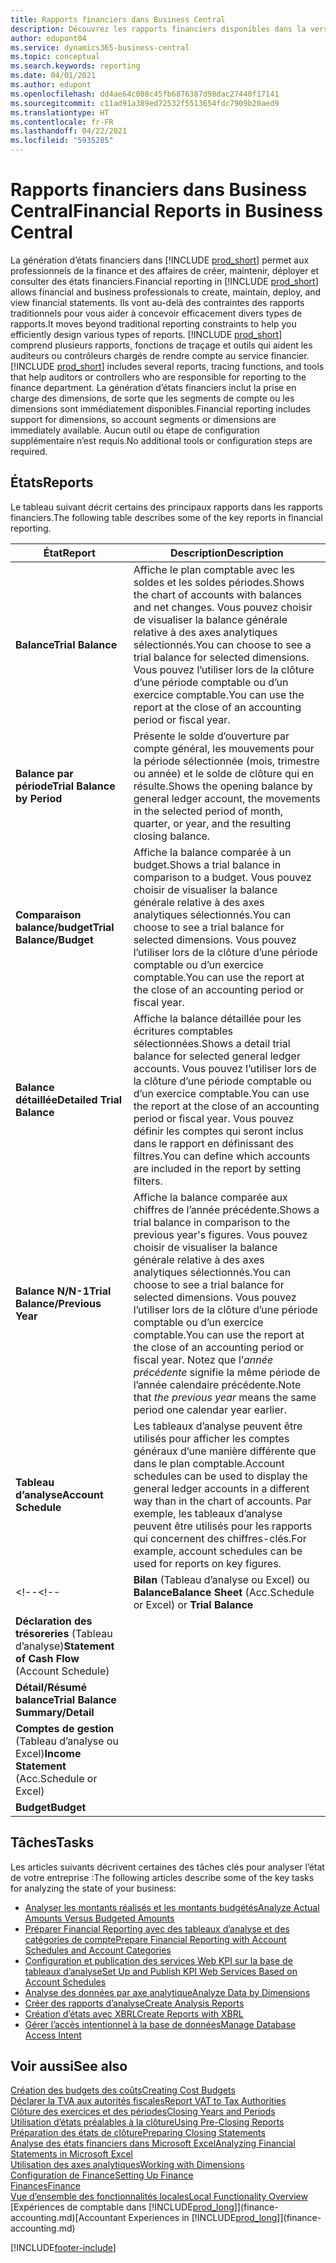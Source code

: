 ```yaml
---
title: Rapports financiers dans Business Central
description: Découvrez les rapports financiers disponibles dans la version standard de Business Central afin que vous puissiez suivre votre activité.
author: edupont04
ms.service: dynamics365-business-central
ms.topic: conceptual
ms.search.keywords: reporting
ms.date: 04/01/2021
ms.author: edupont
ms.openlocfilehash: dd4ae64c008c45fb6876387d98dac27440f17141
ms.sourcegitcommit: c11ad91a389ed72532f5513654fdc7909b20aed9
ms.translationtype: HT
ms.contentlocale: fr-FR
ms.lasthandoff: 04/22/2021
ms.locfileid: "5935285"
---
```

# <a name="financial-reports-in-business-central"></a><span data-ttu-id="83099-103">Rapports financiers dans Business Central</span><span class="sxs-lookup"><span data-stu-id="83099-103">Financial Reports in Business Central</span></span>

<span data-ttu-id="83099-104">La génération d’états financiers dans [!INCLUDE [prod_short](includes/prod_short.md)] permet aux professionnels de la finance et des affaires de créer, maintenir, déployer et consulter des états financiers.</span><span class="sxs-lookup"><span data-stu-id="83099-104">Financial reporting in [!INCLUDE [prod_short](includes/prod_short.md)] allows financial and business professionals to create, maintain, deploy, and view financial statements.</span></span> <span data-ttu-id="83099-105">Ils vont au-delà des contraintes des rapports traditionnels pour vous aider à concevoir efficacement divers types de rapports.</span><span class="sxs-lookup"><span data-stu-id="83099-105">It moves beyond traditional reporting constraints to help you efficiently design various types of reports.</span></span> <span data-ttu-id="83099-106">[!INCLUDE [prod_short](includes/prod_short.md)] comprend plusieurs rapports, fonctions de traçage et outils qui aident les auditeurs ou contrôleurs chargés de rendre compte au service financier.</span><span class="sxs-lookup"><span data-stu-id="83099-106">[!INCLUDE [prod_short](includes/prod_short.md)] includes several reports, tracing functions, and tools that help auditors or controllers who are responsible for reporting to the finance department.</span></span> <span data-ttu-id="83099-107">La génération d’états financiers inclut la prise en charge des dimensions, de sorte que les segments de compte ou les dimensions sont immédiatement disponibles.</span><span class="sxs-lookup"><span data-stu-id="83099-107">Financial reporting includes support for dimensions, so account segments or dimensions are immediately available.</span></span> <span data-ttu-id="83099-108">Aucun outil ou étape de configuration supplémentaire n’est requis.</span><span class="sxs-lookup"><span data-stu-id="83099-108">No additional tools or configuration steps are required.</span></span>  

## <a name="reports"></a><span data-ttu-id="83099-109">États</span><span class="sxs-lookup"><span data-stu-id="83099-109">Reports</span></span>

<span data-ttu-id="83099-110">Le tableau suivant décrit certains des principaux rapports dans les rapports financiers.</span><span class="sxs-lookup"><span data-stu-id="83099-110">The following table describes some of the key reports in financial reporting.</span></span>

|<span data-ttu-id="83099-111">État</span><span class="sxs-lookup"><span data-stu-id="83099-111">Report</span></span> |<span data-ttu-id="83099-112">Description</span><span class="sxs-lookup"><span data-stu-id="83099-112">Description</span></span>  |
|---------|---------|
|<span data-ttu-id="83099-113">**Balance**</span><span class="sxs-lookup"><span data-stu-id="83099-113">**Trial Balance**</span></span>| <span data-ttu-id="83099-114">Affiche le plan comptable avec les soldes et les soldes périodes.</span><span class="sxs-lookup"><span data-stu-id="83099-114">Shows the chart of accounts with balances and net changes.</span></span> <span data-ttu-id="83099-115">Vous pouvez choisir de visualiser la balance générale relative à des axes analytiques sélectionnés.</span><span class="sxs-lookup"><span data-stu-id="83099-115">You can choose to see a trial balance for selected dimensions.</span></span> <span data-ttu-id="83099-116">Vous pouvez l’utiliser lors de la clôture d’une période comptable ou d’un exercice comptable.</span><span class="sxs-lookup"><span data-stu-id="83099-116">You can use the report at the close of an accounting period or fiscal year.</span></span> |
|<span data-ttu-id="83099-117">**Balance par période**</span><span class="sxs-lookup"><span data-stu-id="83099-117">**Trial Balance by Period**</span></span>  | <span data-ttu-id="83099-118">Présente le solde d’ouverture par compte général, les mouvements pour la période sélectionnée (mois, trimestre ou année) et le solde de clôture qui en résulte.</span><span class="sxs-lookup"><span data-stu-id="83099-118">Shows the opening balance by general ledger account, the movements in the selected period of month, quarter, or year, and the resulting closing balance.</span></span>         |
|<span data-ttu-id="83099-119">**Comparaison balance/budget**</span><span class="sxs-lookup"><span data-stu-id="83099-119">**Trial Balance/Budget**</span></span> | <span data-ttu-id="83099-120">Affiche la balance comparée à un budget.</span><span class="sxs-lookup"><span data-stu-id="83099-120">Shows a trial balance in comparison to a budget.</span></span> <span data-ttu-id="83099-121">Vous pouvez choisir de visualiser la balance générale relative à des axes analytiques sélectionnés.</span><span class="sxs-lookup"><span data-stu-id="83099-121">You can choose to see a trial balance for selected dimensions.</span></span> <span data-ttu-id="83099-122">Vous pouvez l’utiliser lors de la clôture d’une période comptable ou d’un exercice comptable.</span><span class="sxs-lookup"><span data-stu-id="83099-122">You can use the report at the close of an accounting period or fiscal year.</span></span>        |
|<span data-ttu-id="83099-123">**Balance détaillée**</span><span class="sxs-lookup"><span data-stu-id="83099-123">**Detailed Trial Balance**</span></span> |<span data-ttu-id="83099-124">Affiche la balance détaillée pour les écritures comptables sélectionnées.</span><span class="sxs-lookup"><span data-stu-id="83099-124">Shows a detail trial balance for selected general ledger accounts.</span></span> <span data-ttu-id="83099-125">Vous pouvez l’utiliser lors de la clôture d’une période comptable ou d’un exercice comptable.</span><span class="sxs-lookup"><span data-stu-id="83099-125">You can use the report at the close of an accounting period or fiscal year.</span></span> <span data-ttu-id="83099-126">Vous pouvez définir les comptes qui seront inclus dans le rapport en définissant des filtres.</span><span class="sxs-lookup"><span data-stu-id="83099-126">You can define which accounts are included in the report by setting filters.</span></span>         |
|<span data-ttu-id="83099-127">**Balance N/N-1**</span><span class="sxs-lookup"><span data-stu-id="83099-127">**Trial Balance/Previous Year**</span></span>|<span data-ttu-id="83099-128">Affiche la balance comparée aux chiffres de l’année précédente.</span><span class="sxs-lookup"><span data-stu-id="83099-128">Shows a trial balance in comparison to the previous year's figures.</span></span> <span data-ttu-id="83099-129">Vous pouvez choisir de visualiser la balance générale relative à des axes analytiques sélectionnés.</span><span class="sxs-lookup"><span data-stu-id="83099-129">You can choose to see a trial balance for selected dimensions.</span></span> <span data-ttu-id="83099-130">Vous pouvez l’utiliser lors de la clôture d’une période comptable ou d’un exercice comptable.</span><span class="sxs-lookup"><span data-stu-id="83099-130">You can use the report at the close of an accounting period or fiscal year.</span></span> <span data-ttu-id="83099-131">Notez que l’*année précédente* signifie la même période de l’année calendaire précédente.</span><span class="sxs-lookup"><span data-stu-id="83099-131">Note that *the previous year* means the same period one calendar year earlier.</span></span>|
|<span data-ttu-id="83099-132">**Tableau d’analyse**</span><span class="sxs-lookup"><span data-stu-id="83099-132">**Account Schedule**</span></span>|<span data-ttu-id="83099-133">Les tableaux d’analyse peuvent être utilisés pour afficher les comptes généraux d’une manière différente que dans le plan comptable.</span><span class="sxs-lookup"><span data-stu-id="83099-133">Account schedules can be used to display the general ledger accounts in a different way than in the chart of accounts.</span></span> <span data-ttu-id="83099-134">Par exemple, les tableaux d’analyse peuvent être utilisés pour les rapports qui concernent des chiffres-clés.</span><span class="sxs-lookup"><span data-stu-id="83099-134">For example, account schedules can be used for reports on key figures.</span></span>|
<span data-ttu-id="83099-135"><!--</span><span class="sxs-lookup"><span data-stu-id="83099-135"><!--</span></span>|<span data-ttu-id="83099-136">**Bilan** (Tableau d’analyse ou Excel) ou **Balance**</span><span class="sxs-lookup"><span data-stu-id="83099-136">**Balance Sheet** (Acc.Schedule or Excel) or **Trial Balance**</span></span> |         |
|<span data-ttu-id="83099-137">**Déclaration des trésoreries** (Tableau d’analyse)</span><span class="sxs-lookup"><span data-stu-id="83099-137">**Statement of Cash Flow** (Account Schedule)</span></span> |         |
|<span data-ttu-id="83099-138">**Détail/Résumé balance**</span><span class="sxs-lookup"><span data-stu-id="83099-138">**Trial Balance Summary/Detail**</span></span> |         |
|<span data-ttu-id="83099-139">**Comptes de gestion** (Tableau d’analyse ou Excel)</span><span class="sxs-lookup"><span data-stu-id="83099-139">**Income Statement** (Acc.Schedule or Excel)</span></span>||
|<span data-ttu-id="83099-140">**Budget**</span><span class="sxs-lookup"><span data-stu-id="83099-140">**Budget**</span></span> ||-->

## <a name="tasks"></a><span data-ttu-id="83099-141">Tâches</span><span class="sxs-lookup"><span data-stu-id="83099-141">Tasks</span></span>

<span data-ttu-id="83099-142">Les articles suivants décrivent certaines des tâches clés pour analyser l’état de votre entreprise :</span><span class="sxs-lookup"><span data-stu-id="83099-142">The following articles describe some of the key tasks for analyzing the state of your business:</span></span>

* [<span data-ttu-id="83099-143">Analyser les montants réalisés et les montants budgétés</span><span class="sxs-lookup"><span data-stu-id="83099-143">Analyze Actual Amounts Versus Budgeted Amounts</span></span>](bi-how-analyze-actual-versus-budget.md)  
* [<span data-ttu-id="83099-144">Préparer Financial Reporting avec des tableaux d’analyse et des catégories de compte</span><span class="sxs-lookup"><span data-stu-id="83099-144">Prepare Financial Reporting with Account Schedules and Account Categories</span></span>](bi-how-work-account-schedule.md)  
* [<span data-ttu-id="83099-145">Configuration et publication des services Web KPI sur la base de tableaux d’analyse</span><span class="sxs-lookup"><span data-stu-id="83099-145">Set Up and Publish KPI Web Services Based on Account Schedules</span></span>](bi-how-to-set-up-and-publish-kpi-web-services-based-on-account-schedules.md)  
* [<span data-ttu-id="83099-146">Analyse des données par axe analytique</span><span class="sxs-lookup"><span data-stu-id="83099-146">Analyze Data by Dimensions</span></span>](bi-how-analyze-data-dimension.md)  
* [<span data-ttu-id="83099-147">Créer des rapports d’analyse</span><span class="sxs-lookup"><span data-stu-id="83099-147">Create Analysis Reports</span></span>](bi-how-create-analysis-views-reports.md)  
* [<span data-ttu-id="83099-148">Création d’états avec XBRL</span><span class="sxs-lookup"><span data-stu-id="83099-148">Create Reports with XBRL</span></span>](bi-create-reports-with-xbrl.md)  
* [<span data-ttu-id="83099-149">Gérer l’accès intentionnel à la base de données</span><span class="sxs-lookup"><span data-stu-id="83099-149">Manage Database Access Intent</span></span>](admin-data-access-intent.md)  

## <a name="see-also"></a><span data-ttu-id="83099-150">Voir aussi</span><span class="sxs-lookup"><span data-stu-id="83099-150">See also</span></span>

[<span data-ttu-id="83099-151">Création des budgets des coûts</span><span class="sxs-lookup"><span data-stu-id="83099-151">Creating Cost Budgets</span></span>](finance-create-cost-budgets.md)  
[<span data-ttu-id="83099-152">Déclarer la TVA aux autorités fiscales</span><span class="sxs-lookup"><span data-stu-id="83099-152">Report VAT to Tax Authorities</span></span>](finance-how-report-vat.md)  
[<span data-ttu-id="83099-153">Clôture des exercices et des périodes</span><span class="sxs-lookup"><span data-stu-id="83099-153">Closing Years and Periods</span></span>](year-close-years-periods.md)  
[<span data-ttu-id="83099-154">Utilisation d’états préalables à la clôture</span><span class="sxs-lookup"><span data-stu-id="83099-154">Using Pre-Closing Reports</span></span>](year-prepare-preclose-reports.md)  
[<span data-ttu-id="83099-155">Préparation des états de clôture</span><span class="sxs-lookup"><span data-stu-id="83099-155">Preparing Closing Statements</span></span>](year-prepare-close-statement.md)  
[<span data-ttu-id="83099-156">Analyse des états financiers dans Microsoft Excel</span><span class="sxs-lookup"><span data-stu-id="83099-156">Analyzing Financial Statements in Microsoft Excel</span></span>](finance-analyze-excel.md)  
[<span data-ttu-id="83099-157">Utilisation des axes analytiques</span><span class="sxs-lookup"><span data-stu-id="83099-157">Working with Dimensions</span></span>](finance-dimensions.md)  
[<span data-ttu-id="83099-158">Configuration de Finance</span><span class="sxs-lookup"><span data-stu-id="83099-158">Setting Up Finance</span></span>](finance-setup-finance.md)  
[<span data-ttu-id="83099-159">Finances</span><span class="sxs-lookup"><span data-stu-id="83099-159">Finance</span></span>](finance.md)  
[<span data-ttu-id="83099-160">Vue d’ensemble des fonctionnalités locales</span><span class="sxs-lookup"><span data-stu-id="83099-160">Local Functionality Overview</span></span>](about-localization.md)  
<span data-ttu-id="83099-161">[Expériences de comptable dans [!INCLUDE[prod_long](includes/prod_long.md)]](finance-accounting.md)</span><span class="sxs-lookup"><span data-stu-id="83099-161">[Accountant Experiences in [!INCLUDE[prod_long](includes/prod_long.md)]](finance-accounting.md)</span></span>  


[!INCLUDE[footer-include](includes/footer-banner.md)]
